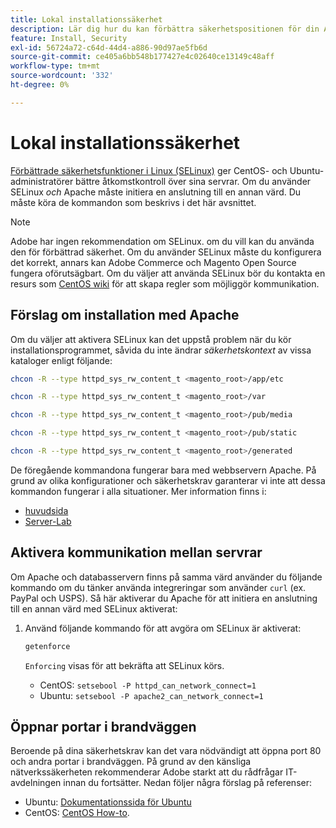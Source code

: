 ```yaml
---
title: Lokal installationssäkerhet
description: Lär dig hur du kan förbättra säkerhetspositionen för din Adobe Commerce- eller Magento Open Source-installation lokalt.
feature: Install, Security
exl-id: 56724a72-c64d-44d4-a886-90d97ae5fb6d
source-git-commit: ce405a6bb548b177427e4c02640ce13149c48aff
workflow-type: tm+mt
source-wordcount: '332'
ht-degree: 0%

---
```


# Lokal installationssäkerhet

[Förbättrade säkerhetsfunktioner i Linux (SELinux)](https://selinuxproject.org/page/Main_Page) ger CentOS- och Ubuntu-administratörer bättre åtkomstkontroll över sina servrar. Om du använder SELinux *och* Apache måste initiera en anslutning till en annan värd. Du måste köra de kommandon som beskrivs i det här avsnittet.

>[!NOTE]
>
>Adobe har ingen rekommendation om SELinux. om du vill kan du använda den för förbättrad säkerhet. Om du använder SELinux måste du konfigurera det korrekt, annars kan Adobe Commerce och Magento Open Source fungera oförutsägbart. Om du väljer att använda SELinux bör du kontakta en resurs som [CentOS wiki](https://wiki.centos.org/HowTos/SELinux) för att skapa regler som möjliggör kommunikation.

## Förslag om installation med Apache

Om du väljer att aktivera SELinux kan det uppstå problem när du kör installationsprogrammet, såvida du inte ändrar *säkerhetskontext* av vissa kataloger enligt följande:

```bash
chcon -R --type httpd_sys_rw_content_t <magento_root>/app/etc
```

```bash
chcon -R --type httpd_sys_rw_content_t <magento_root>/var
```

```bash
chcon -R --type httpd_sys_rw_content_t <magento_root>/pub/media
```

```bash
chcon -R --type httpd_sys_rw_content_t <magento_root>/pub/static
```

```bash
chcon -R --type httpd_sys_rw_content_t <magento_root>/generated
```

De föregående kommandona fungerar bara med webbservern Apache. På grund av olika konfigurationer och säkerhetskrav garanterar vi inte att dessa kommandon fungerar i alla situationer. Mer information finns i:

* [huvudsida](https://linux.die.net/man/8/httpd_selinux)
* [Server-Lab](https://www.serverlab.ca/tutorials/linux/web-servers-linux/configuring-selinux-policies-for-apache-web-servers/)

## Aktivera kommunikation mellan servrar

Om Apache och databasservern finns på samma värd använder du följande kommando om du tänker använda integreringar som använder `curl` (ex. PayPal och USPS).
Så här aktiverar du Apache för att initiera en anslutning till en annan värd med SELinux aktiverat:

1. Använd följande kommando för att avgöra om SELinux är aktiverat:

   ```bash
   getenforce
   ```

   `Enforcing` visas för att bekräfta att SELinux körs.

   * CentOS: `setsebool -P httpd_can_network_connect=1`
   * Ubuntu: `setsebool -P apache2_can_network_connect=1`

## Öppnar portar i brandväggen

Beroende på dina säkerhetskrav kan det vara nödvändigt att öppna port 80 och andra portar i brandväggen. På grund av den känsliga nätverkssäkerheten rekommenderar Adobe starkt att du rådfrågar IT-avdelningen innan du fortsätter. Nedan följer några förslag på referenser:

* Ubuntu: [Dokumentationssida för Ubuntu](https://help.ubuntu.com/community/IptablesHowTo)
* CentOS: [CentOS How-to](https://wiki.centos.org/HowTos/Network/IPTables).
